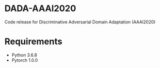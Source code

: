 # DADA-AAAI2020
Code release for Discriminative Adversarial Domain Adaptation (AAAI2020)

# Requirements
- Python 3.6.8
- Pytorch 1.0.0
